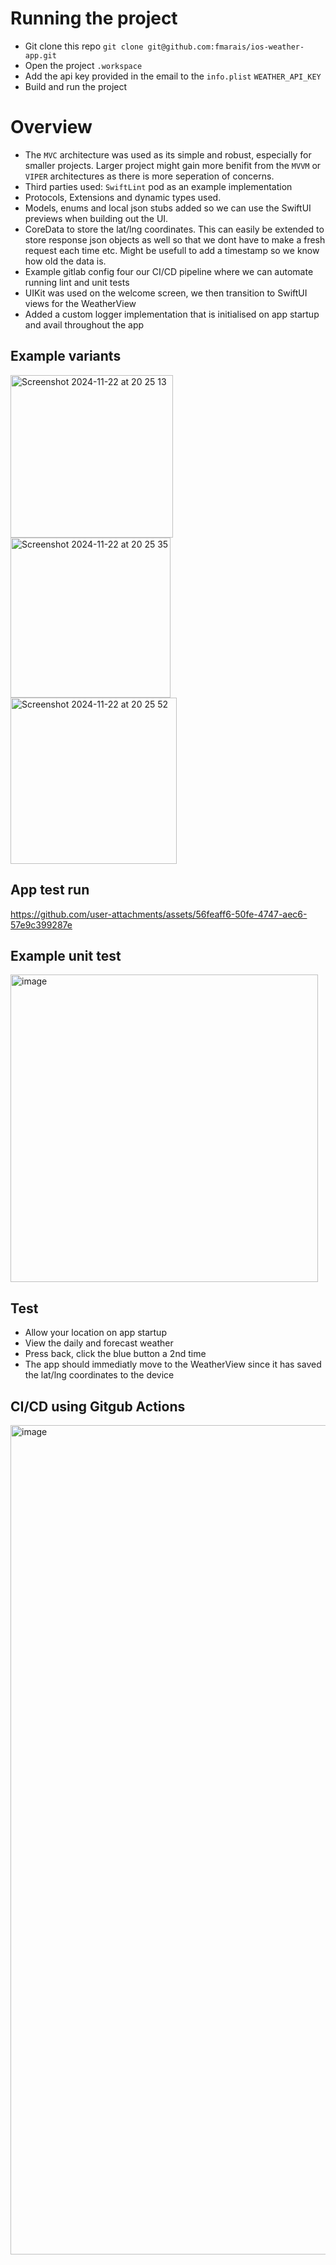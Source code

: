 # Running the project
- Git clone this repo `git clone git@github.com:fmarais/ios-weather-app.git`
- Open the project `.workspace`
- Add the api key provided in the email to the `info.plist` `WEATHER_API_KEY`
- Build and run the project

# Overview
- The `MVC` architecture was used as its simple and robust, especially for smaller projects. Larger project might gain more benifit from the `MVVM` or `VIPER` architectures as there is more seperation of concerns.
- Third parties used: `SwiftLint` pod as an example implementation
- Protocols, Extensions and dynamic types used.
- Models, enums and local json stubs added so we can use the SwiftUI previews when building out the UI.
- CoreData to store the lat/lng coordinates. This can easily be extended to store response json objects as well so that we dont have to make a fresh request each time etc. Might be usefull to add a timestamp so we know how old the data is.
- Example gitlab config four our CI/CD pipeline where we can automate running lint and unit tests
- UIKit was used on the welcome screen, we then transition to SwiftUI views for the WeatherView
- Added a custom logger implementation that is initialised on app startup and avail throughout the app

## Example variants
<img width="260" alt="Screenshot 2024-11-22 at 20 25 13" src="https://github.com/user-attachments/assets/9e57dd95-8f02-4de6-9f5a-89675027aa66">
<img width="256" alt="Screenshot 2024-11-22 at 20 25 35" src="https://github.com/user-attachments/assets/fdb75f46-8673-4e97-8775-599416ab93d5">
<img width="266" alt="Screenshot 2024-11-22 at 20 25 52" src="https://github.com/user-attachments/assets/a1cd20ab-e8bd-44bd-93e5-502e05d981ca">

## App test run
https://github.com/user-attachments/assets/56feaff6-50fe-4747-aec6-57e9c399287e

## Example unit test
<img width="492" alt="image" src="https://github.com/user-attachments/assets/4555fb31-9121-430f-b245-9a48c28672df">

## Test
- Allow your location on app startup
- View the daily and forecast weather
- Press back, click the blue button a 2nd time
- The app should immediatly move to the WeatherView since it has saved the lat/lng coordinates to the device

## CI/CD using Gitgub Actions
<img width="1327" alt="image" src="https://github.com/user-attachments/assets/9d6163ed-792e-4a03-9d62-d8d93f62b4e2">

